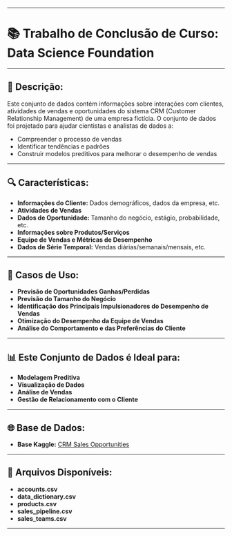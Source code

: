 
---

# 📚 **Trabalho de Conclusão de Curso: Data Science Foundation**

---

## 📝 **Descrição:**

Este conjunto de dados contém informações sobre interações com clientes, atividades de vendas e oportunidades do sistema CRM (Customer Relationship Management) de uma empresa fictícia. O conjunto de dados foi projetado para ajudar cientistas e analistas de dados a:

- Compreender o processo de vendas
- Identificar tendências e padrões
- Construir modelos preditivos para melhorar o desempenho de vendas

---

## 🔍 **Características:**

- **Informações do Cliente:** Dados demográficos, dados da empresa, etc.
- **Atividades de Vendas**
- **Dados de Oportunidade:** Tamanho do negócio, estágio, probabilidade, etc.
- **Informações sobre Produtos/Serviços**
- **Equipe de Vendas e Métricas de Desempenho**
- **Dados de Série Temporal:** Vendas diárias/semanais/mensais, etc.

---

## 🎯 **Casos de Uso:**

- **Previsão de Oportunidades Ganhas/Perdidas**
- **Previsão do Tamanho do Negócio**
- **Identificação dos Principais Impulsionadores do Desempenho de Vendas**
- **Otimização do Desempenho da Equipe de Vendas**
- **Análise do Comportamento e das Preferências do Cliente**

---

## 📊 **Este Conjunto de Dados é Ideal para:**

- **Modelagem Preditiva**
- **Visualização de Dados**
- **Análise de Vendas**
- **Gestão de Relacionamento com o Cliente**

---

## 🌐 **Base de Dados:**

- **Base Kaggle:** [CRM Sales Opportunities](https://www.kaggle.com/datasets/innocentmfa/crm-sales-opportunities)

---

## 📁 **Arquivos Disponíveis:**

- **accounts.csv**
- **data_dictionary.csv**
- **products.csv**
- **sales_pipeline.csv**
- **sales_teams.csv**

---

